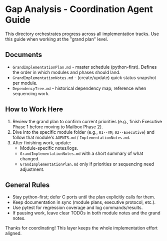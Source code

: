 # Gap Analysis - Coordination Agent Guide

This directory orchestrates progress across all implementation tracks. Use this guide when working at the "grand plan" level.

## Documents
- `GrandImplementationPlan.md` - master schedule (python-first). Defines the order in which modules and phases should land.
- `GrandImplementationNotes.md` - (create/update) quick status snapshot per module.
- `DependencyTree.md` - historical dependency map; reference when sequencing work.

## How to Work Here
1. Review the grand plan to confirm current priorities (e.g., finish Executive Phase 1 before moving to Mailbox Phase 2).
2. Dive into the specific module folder (e.g., `01--VM`, `02--Executive`) and follow that module's `AGENTS.md` / `ImplementationNotes.md`.
3. After finishing work, update:
   - Module-specific notes/logs.
   - `GrandImplementationNotes.md` with a short summary of what changed.
   - `GrandImplementationPlan.md` only if priorities or sequencing need adjustment.

## General Rules
- Stay python-first; defer C ports until the plan explicitly calls for them.
- Keep documentation in sync (module plans, executive protocol, etc.).
- Use pytest for regression coverage and log commands/results.
- If pausing work, leave clear TODOs in both module notes and the grand notes.

Thanks for coordinating! This layer keeps the whole implementation effort aligned.
